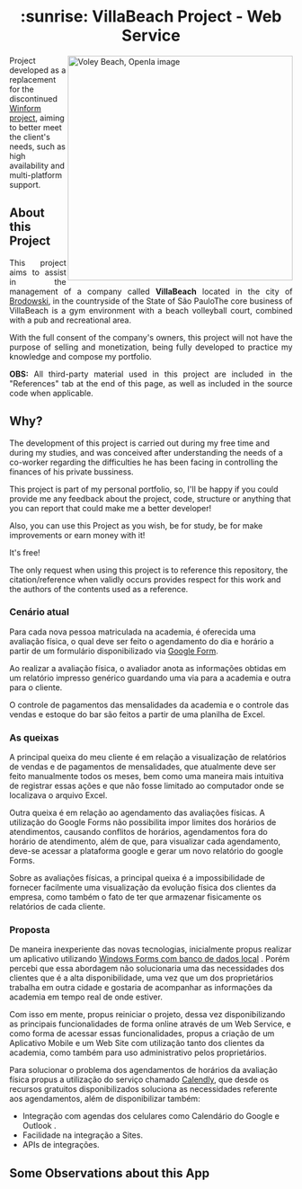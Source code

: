 <div align=Center>
<h1>:sunrise: VillaBeach Project - Web Service</h1>
</div>

<img align="right" height="400em" src="https://github.com/gianlucaborelli/VillaBeach-WebService/blob/cd5a93ba24ef494676f7b8106b03211dd4824bb3/img/DALL%C2%B7E%202023-03-03%2001.16.29%20-%20on%20expressive%20oil%20painting%20voley%20beach%20.png" alt="Voley Beach, OpenIa image">

Project developed as a replacement for the discontinued <a target="_blank" href="https://github.com/gianlucaborelli/ProjectVillaBeach-DEPRECATED-">Winform project</a>, aiming to better meet the client's needs, such as high availability and multi-platform support.


## About this Project 

<p align="justify"> This project aims to assist in the management of a company called <b>VillaBeach</b> located in the city of <a target="_blank" href="https://www.google.com/maps/place/Brodowski,+SP,+14340-000/@-20.9915545,-47.6566512,14">Brodowski</a>, in the countryside of the State of São PauloThe core business of VillaBeach is a gym environment with a beach volleyball court, combined with a pub and recreational area. </p>

<p align="justify"> With the full consent of the company's owners, this project will not have the purpose of selling and monetization, being fully developed to practice my knowledge and compose my portfolio. </p>

<p align="justify"> <b>OBS:</b> All third-party material used in this project are included in the "References" tab at the end of this page, as well as included in the source code when applicable. </p>

## Why? 

The development of this project is carried out during my free time and during my studies, and was conceived after understanding the needs of a co-worker regarding the difficulties he has been facing in controlling the finances of his private bussiness. 

This project is part of my personal portfolio, so, I'll be happy if you could provide me any feedback about the project, code, structure or anything that you can report that could make me a better developer! 

Also, you can use this Project as you wish, be for study, be for make improvements or earn money with it! 

It's free! 

The only request when using this project is to reference this repository, the citation/reference when validly occurs provides respect for this work and the authors of the contents used as a reference.

###  Cenário atual

Para cada nova pessoa matriculada na academia, é oferecida uma avaliação física, o qual deve ser feito o agendamento do dia e horário a partir de um formulário disponibilizado via [Google Form](https://docs.google.com/forms/).

Ao realizar a avaliação física, o avaliador anota as informações obtidas em um relatório impresso genérico guardando uma via para a academia e outra para o cliente.

O controle de pagamentos das mensalidades da academia e o controle das vendas e estoque do bar são feitos a partir de uma planilha de Excel.

### As queixas

A principal queixa do meu cliente é em relação a visualização de relatórios de vendas e de pagamentos de mensalidades, que atualmente deve ser feito manualmente todos os meses, bem como uma maneira mais intuitiva de registrar essas ações e que não fosse limitado ao computador onde se localizava o arquivo Excel.

Outra queixa é em relação ao agendamento das avaliações físicas. A utilização do Google Forms não possibilita impor limites dos horários de atendimentos, causando conflitos de horários, agendamentos fora do horário de atendimento, além de que, para visualizar cada agendamento, deve-se acessar a plataforma google e gerar um novo relatório do google Forms.

Sobre as avaliações físicas, a principal queixa é a impossibilidade de fornecer facilmente uma visualização da evolução física dos clientes da empresa, como também o fato de ter que armazenar fisicamente os relatórios de cada cliente. 

### Proposta

De maneira inexperiente das novas tecnologias, inicialmente propus realizar um aplicativo utilizando [Windows Forms com banco de dados local](https://github.com/gianlucaborelli/ProjectVillaBeach-DEPRECATED-) . Porém percebi que essa abordagem não solucionaria uma das necessidades dos clientes que é a alta disponibilidade, uma vez que um dos proprietários trabalha em outra cidade e gostaria de acompanhar as informações da academia em tempo real de onde estiver. 

Com isso em mente, propus reiniciar o projeto, dessa vez disponibilizando as principais funcionalidades de forma online através de um Web Service, e como forma de acessar essas funcionalidades, propus a criação de um Aplicativo Mobile e um Web Site com utilização tanto dos clientes da academia, como também para uso administrativo pelos proprietários.

Para solucionar o problema dos agendamentos de horários da avaliação física propus a utilização do serviço chamado [Calendly](https://calendly.com/), que desde os recursos gratuitos disponibilizados soluciona as necessidades referente aos agendamentos, além de disponibilizar também:

* Integração com agendas dos celulares como Calendário do Google e Outlook .
* Facilidade na integração a Sites.
* APIs de integrações.


## Some Observations about this App 
